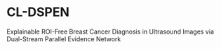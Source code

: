# CL-DSPEN
Explainable ROI-Free Breast Cancer Diagnosis in Ultrasound Images via Dual-Stream Parallel Evidence Network
